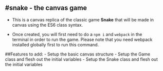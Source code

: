 #snake - the canvas game
---

- This is a canvas replica of the classic game **Snake** that will be made in canvas using the ES6 class syntax.

- Once created, you will first need to do a `npm i` and `webpack` in the terminal in order to run the game. Please note that you need webpack installed globally first to run this command. 

##Features to add:
	- Setup the basic canvas structure
	- Setup the Game class and flesh out the initial variables
	- Setup the Snake class and flesh out the initial variables